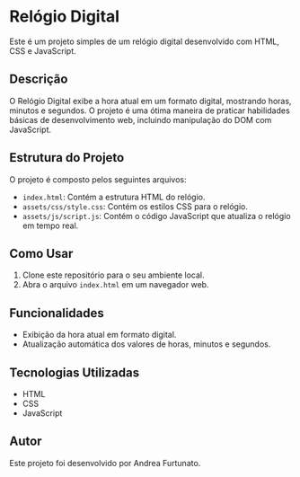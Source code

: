 # Relógio Digital

Este é um projeto simples de um relógio digital desenvolvido com HTML, CSS e JavaScript.

## Descrição

O Relógio Digital exibe a hora atual em um formato digital, mostrando horas, minutos e segundos. O projeto é uma ótima maneira de praticar habilidades básicas de desenvolvimento web, incluindo manipulação do DOM com JavaScript.

## Estrutura do Projeto

O projeto é composto pelos seguintes arquivos:

- `index.html`: Contém a estrutura HTML do relógio.
- `assets/css/style.css`: Contém os estilos CSS para o relógio.
- `assets/js/script.js`: Contém o código JavaScript que atualiza o relógio em tempo real.

## Como Usar

1. Clone este repositório para o seu ambiente local.
2. Abra o arquivo `index.html` em um navegador web.

## Funcionalidades

- Exibição da hora atual em formato digital.
- Atualização automática dos valores de horas, minutos e segundos.

## Tecnologias Utilizadas

- HTML
- CSS
- JavaScript

## Autor

Este projeto foi desenvolvido por Andrea Furtunato.

